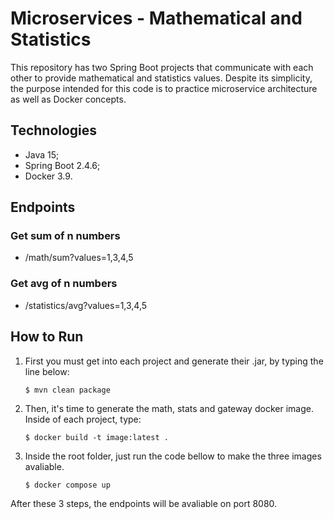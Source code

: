 # Microservices - Mathematical and Statistics

This repository has two Spring Boot projects that communicate with each other to provide mathematical and statistics values. Despite its simplicity, the purpose intended for this code is to practice microservice architecture as well as Docker concepts. 

## Technologies

- Java 15;
- Spring Boot 2.4.6;
- Docker 3.9.

## Endpoints

### Get sum of n numbers

- /math/sum?values=1,3,4,5

### Get avg of n numbers

- /statistics/avg?values=1,3,4,5

## How to Run

1. First you must get into each project and generate their .jar, by typing the line below:

    `$ mvn clean package`

2. Then, it's time to generate the math, stats and gateway docker image. Inside of each project, type:

    `$ docker build -t image:latest .`

3. Inside the root folder, just run the code bellow to make the three images avaliable.

    `$ docker compose up`

After these 3 steps, the endpoints will be avaliable on port 8080.